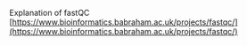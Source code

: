 Explanation of fastQC [https://www.bioinformatics.babraham.ac.uk/projects/fastqc/](https://www.bioinformatics.babraham.ac.uk/projects/fastqc/)
